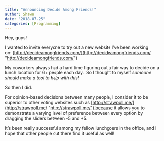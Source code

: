 ```yaml
---
title: "Announcing Decide Among Friends!"
author: Shawn
date: "2018-07-25"
categories: [Programming]
---
```


Hey, guys!

I wanted to invite everyone to try out a new website I’ve been working on: [http://decideamongfriends.com/](http://decideamongfriends.com/ "http://decideamongfriends.com/")

My coworkers always had a hard time figuring out a fair way to decide on a lunch location for 6+ people each day.  So I thought to myself _someone should make a tool to help with this!_

So then I did.

For opinion-based decisions between many people, I consider it to be superior to other voting websites such as [http://strawpoll.me/](http://strawpoll.me/ "http://strawpoll.me/") because it allows you to demonstrate a varying level of preference between every option by dragging the sliders between -5 and +5.

It’s been really successful among my fellow lunchgoers in the office, and I hope that other people out there find it useful as well!
